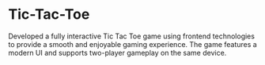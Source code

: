 # Tic-Tac-Toe
Developed a fully interactive Tic Tac Toe game using frontend technologies to provide a smooth and enjoyable gaming experience. The game features a modern UI and supports two-player gameplay on the same device.
